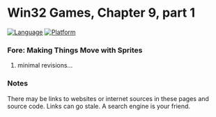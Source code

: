 # Win32 Games, Chapter 9, part 1
[![Language](https://img.shields.io/badge/Language%20-C++-blue.svg)](https://github.com/GeorgePimpleton/Win32-games/)
[![Platform](https://img.shields.io/badge/Platform%20-Win32-blue.svg)](https://github.com/GeorgePimpleton/Win32-games/)
### Fore: Making Things Move with Sprites
1. minimal revisions...


### Notes
There may be links to websites or internet sources in these pages and source code. Links can go stale. A search engine is your friend.
